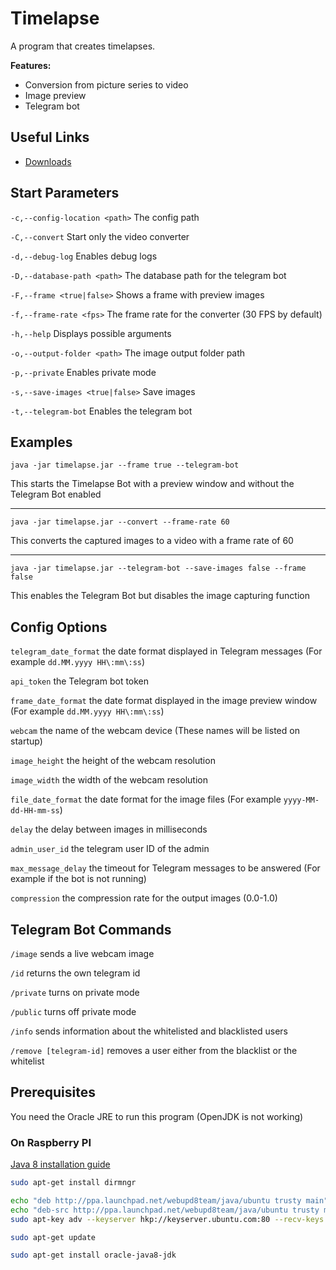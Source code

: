 # Timelapse

A program that creates timelapses.

**Features:**

- Conversion from picture series to video
- Image preview
- Telegram bot

## Useful Links

- [Downloads](https://github.com/henkelmax/timelapse/releases/)

## Start Parameters

 `-c,--config-location <path>`     The config path
 
 `-C,--convert`                    Start only the video converter
 
 `-d,--debug-log`                  Enables debug logs
 
 `-D,--database-path <path>`       The database path for the telegram bot
 
 `-F,--frame <true|false>`         Shows a frame with preview images
 
 `-f,--frame-rate <fps>`           The frame rate for the converter (30 FPS by default)
 
 `-h,--help`                       Displays possible arguments
 
 `-o,--output-folder <path>`       The image output folder path
 
 `-p,--private`                    Enables private mode
 
 `-s,--save-images <true|false>`   Save images
 
 `-t,--telegram-bot`               Enables the telegram bot

## Examples

```
java -jar timelapse.jar --frame true --telegram-bot
```
This starts the Timelapse Bot with a preview window and without the Telegram Bot enabled

---

```
java -jar timelapse.jar --convert --frame-rate 60
```
This converts the captured images to a video with a frame rate of 60

---

```
java -jar timelapse.jar --telegram-bot --save-images false --frame false
```
This enables the Telegram Bot but disables the image capturing function

## Config Options

`telegram_date_format` the date format displayed in Telegram messages (For example `dd.MM.yyyy HH\:mm\:ss`) 

`api_token` the Telegram bot token

`frame_date_format` the date format displayed in the image preview window (For example `dd.MM.yyyy HH\:mm\:ss`) 

`webcam` the name of the webcam device (These names will be listed on startup)

`image_height` the height of the webcam resolution

`image_width` the width of the webcam resolution

`file_date_format` the date format for the image files (For example `yyyy-MM-dd-HH-mm-ss`)

`delay` the delay between images in milliseconds

`admin_user_id` the telegram user ID of the admin

`max_message_delay` the timeout for Telegram messages to be answered (For example if the bot is not running)

`compression` the compression rate for the output images (0.0-1.0)

## Telegram Bot Commands

`/image` sends a live webcam image

`/id` returns the own telegram id

`/private` turns on private mode

`/public` turns off private mode

`/info` sends information about the whitelisted and blacklisted users

`/remove [telegram-id]` removes a user either from the blacklist or the whitelist

## Prerequisites

You need the Oracle JRE to run this program (OpenJDK is not working)

### On Raspberry PI

[Java 8 installation guide](http://wp.brodzinski.net/raspberry-pi-3b/install-latest-java-8-raspbian/)

``` sh 
sudo apt-get install dirmngr

echo "deb http://ppa.launchpad.net/webupd8team/java/ubuntu trusty main" | sudo tee /etc/apt/sources.list.d/webupd8team-java.list
echo "deb-src http://ppa.launchpad.net/webupd8team/java/ubuntu trusty main" | sudo tee -a /etc/apt/sources.list.d/webupd8team-java.list
sudo apt-key adv --keyserver hkp://keyserver.ubuntu.com:80 --recv-keys EEA14886

sudo apt-get update

sudo apt-get install oracle-java8-jdk
```